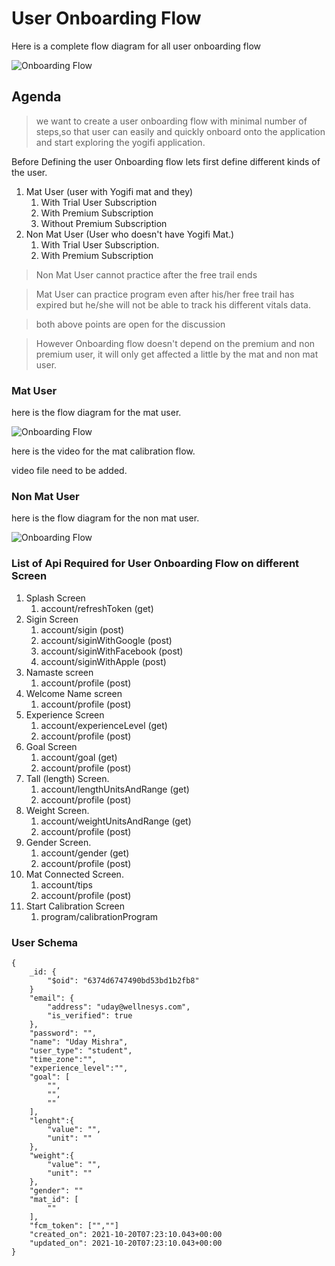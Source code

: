 # User Onboarding Flow

Here is a complete flow diagram for all user onboarding flow

![Onboarding Flow](onboarding-flow.png?raw=true "Onboarding Flow")


## **Agenda** 

> we want to create a user onboarding flow with minimal number of steps,so that user can easily and quickly onboard onto the application and start exploring the yogifi application.


Before Defining the user Onboarding flow lets first define different kinds of the user.

1. Mat User (user with Yogifi mat and they)
    1. With Trial User Subscription
    3. With Premium Subscription
    2. Without Premium Subscription
2. Non Mat User (User who doesn't have Yogifi Mat.)
    1. With Trial User Subscription.
    2. With Premium Subscription

> Non Mat User cannot practice after the free trail ends 

> Mat User can practice program even after his/her free trail has expired but he/she will not be able to track his different vitals data.

> both above points are open for the discussion 

> However Onboarding flow doesn't depend on the premium and non premium user, it will only get affected a little by the mat and non mat user.


### **Mat User**

here is the flow diagram for the mat user.

![Onboarding Flow](mat-user-onboarding-flow.png?raw=true "Onboarding Flow")

here is the video for the mat calibration flow.

video file need to be added.


### **Non Mat User**

here is the flow diagram for the non mat user.

![Onboarding Flow](non-mat-user-onboarding-flow.png?raw=true "Onboarding Flow")


### **List of Api Required for User Onboarding Flow on different Screen**


1. Splash Screen
    1. account/refreshToken (get)
2. Sigin Screen
    1. account/sigin (post)
    2. account/siginWithGoogle (post)
    3. account/siginWithFacebook (post)
    4. account/siginWithApple (post)
3. Namaste screen
    1. account/profile (post)
4. Welcome Name  screen
    1. account/profile (post)
5. Experience Screen
    1. account/experienceLevel (get)
    1. account/profile (post)
6. Goal Screen
    1. account/goal (get)
    2. account/profile (post)
7. Tall (length) Screen.
    1. account/lengthUnitsAndRange (get)
    2. account/profile (post)
8. Weight Screen.
    1. account/weightUnitsAndRange (get)
    2. account/profile (post)
9. Gender Screen.
    1. account/gender (get)
    2. account/profile (post)
9. Mat Connected Screen.
    1. account/tips
    2. account/profile (post)
10. Start Calibration Screen
    1. program/calibrationProgram


### **User Schema**


```
{
    _id: {
        "$oid": "6374d6747490bd53bd1b2fb8"
    }
    "email": {
        "address": "uday@wellnesys.com",
        "is_verified": true
    },
    "password": "",
    "name": "Uday Mishra",
    "user_type": "student",
    "time_zone":"",
    "experience_level":"",
    "goal": [
        "",
        "",
        ""
    ],
    "lenght":{
        "value": "",
        "unit": ""
    },
    "weight":{
        "value": "",
        "unit": ""
    },
    "gender": ""
    "mat_id": [
        ""
    ],
    "fcm_token": ["",""]
    "created_on": 2021-10-20T07:23:10.043+00:00
    "updated_on": 2021-10-20T07:23:10.043+00:00
}
```